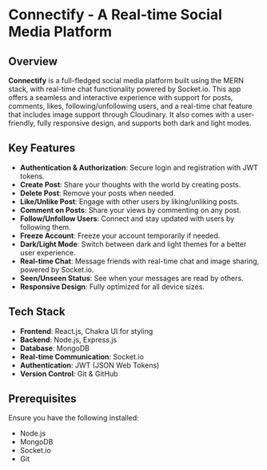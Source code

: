 # Connectify - A Real-time Social Media Platform

## Overview

**Connectify** is a full-fledged social media platform built using the MERN stack, with real-time chat functionality powered by Socket.io. This app offers a seamless and interactive experience with support for posts, comments, likes, following/unfollowing users, and a real-time chat feature that includes image support through Cloudinary. It also comes with a user-friendly, fully responsive design, and supports both dark and light modes.

## Key Features

- **Authentication & Authorization**: Secure login and registration with JWT tokens.
- **Create Post**: Share your thoughts with the world by creating posts.
- **Delete Post**: Remove your posts when needed.
- **Like/Unlike Post**: Engage with other users by liking/unliking posts.
- **Comment on Posts**: Share your views by commenting on any post.
- **Follow/Unfollow Users**: Connect and stay updated with users by following them.
- **Freeze Account**: Freeze your account temporarily if needed.
- **Dark/Light Mode**: Switch between dark and light themes for a better user experience.
- **Real-time Chat**: Message friends with real-time chat and image sharing, powered by Socket.io.
- **Seen/Unseen Status**: See when your messages are read by others.
- **Responsive Design**: Fully optimized for all device sizes.

## Tech Stack

- **Frontend**: React.js, Chakra UI for styling
- **Backend**: Node.js, Express.js
- **Database**: MongoDB
- **Real-time Communication**: Socket.io
- **Authentication**: JWT (JSON Web Tokens)
- **Version Control**: Git & GitHub

## Prerequisites

Ensure you have the following installed:
- Node.js
- MongoDB
- Socket.io
- Git

